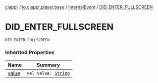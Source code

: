 [clappr](../../index.md) / [io.clappr.player.base](../index.md) / [InternalEvent](index.md) / [DID_ENTER_FULLSCREEN](.)

# DID_ENTER_FULLSCREEN

`DID_ENTER_FULLSCREEN`

### Inherited Properties

| Name | Summary |
|---|---|
| [value](value.md) | `val value: `[`String`](https://kotlinlang.org/api/latest/jvm/stdlib/kotlin/-string/index.html) |
